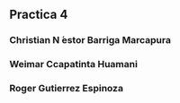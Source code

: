 ## Practica 4
### Christian N ́estor Barriga Marcapura
### Weimar Ccapatinta Huamani
### Roger Gutierrez Espinoza

